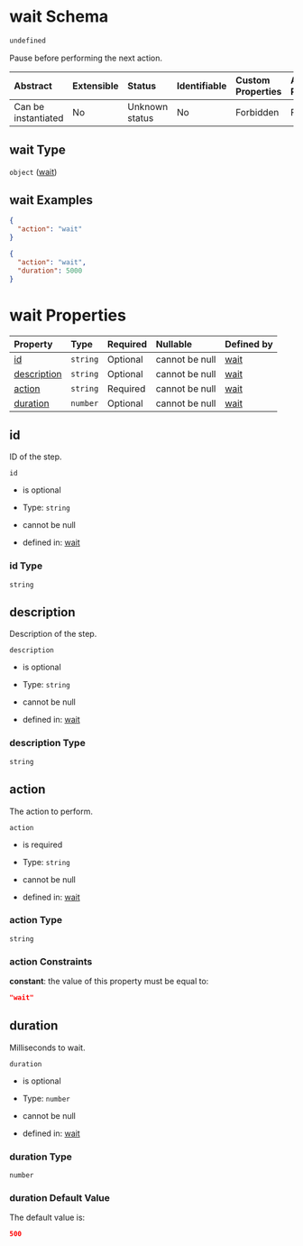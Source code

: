 # wait Schema

```txt
undefined
```

Pause before performing the next action.

| Abstract            | Extensible | Status         | Identifiable | Custom Properties | Additional Properties | Access Restrictions | Defined In                                                         |
| :------------------ | :--------- | :------------- | :----------- | :---------------- | :-------------------- | :------------------ | :----------------------------------------------------------------- |
| Can be instantiated | No         | Unknown status | No           | Forbidden         | Forbidden             | none                | [wait\_v2.schema.json](wait_v2.schema.json "open original schema") |

## wait Type

`object` ([wait](wait_v2.md))

## wait Examples

```json
{
  "action": "wait"
}
```

```json
{
  "action": "wait",
  "duration": 5000
}
```

# wait Properties

| Property                    | Type     | Required | Nullable       | Defined by                                                                    |
| :-------------------------- | :------- | :------- | :------------- | :---------------------------------------------------------------------------- |
| [id](#id)                   | `string` | Optional | cannot be null | [wait](wait_v2-properties-id.md "undefined#/properties/id")                   |
| [description](#description) | `string` | Optional | cannot be null | [wait](wait_v2-properties-description.md "undefined#/properties/description") |
| [action](#action)           | `string` | Required | cannot be null | [wait](wait_v2-properties-action.md "undefined#/properties/action")           |
| [duration](#duration)       | `number` | Optional | cannot be null | [wait](wait_v2-properties-duration.md "undefined#/properties/duration")       |

## id

ID of the step.

`id`

*   is optional

*   Type: `string`

*   cannot be null

*   defined in: [wait](wait_v2-properties-id.md "undefined#/properties/id")

### id Type

`string`

## description

Description of the step.

`description`

*   is optional

*   Type: `string`

*   cannot be null

*   defined in: [wait](wait_v2-properties-description.md "undefined#/properties/description")

### description Type

`string`

## action

The action to perform.

`action`

*   is required

*   Type: `string`

*   cannot be null

*   defined in: [wait](wait_v2-properties-action.md "undefined#/properties/action")

### action Type

`string`

### action Constraints

**constant**: the value of this property must be equal to:

```json
"wait"
```

## duration

Milliseconds to wait.

`duration`

*   is optional

*   Type: `number`

*   cannot be null

*   defined in: [wait](wait_v2-properties-duration.md "undefined#/properties/duration")

### duration Type

`number`

### duration Default Value

The default value is:

```json
500
```
